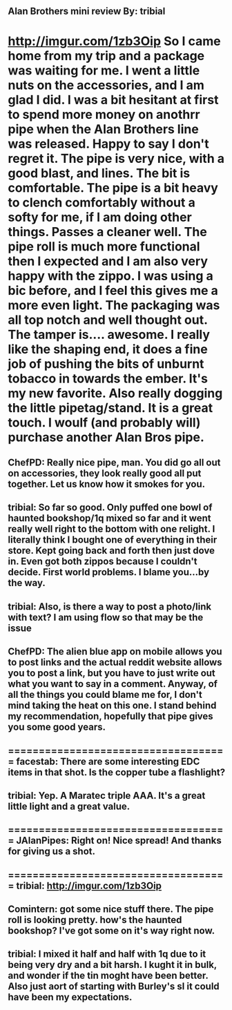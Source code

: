 Alan Brothers mini review
By: tribial
---
http://imgur.com/1zb3Oip
So I came home from my trip and a package was waiting for me. I went a little nuts on the accessories, and I am glad I did. I was a bit hesitant at first to spend more money on anothrr pipe when the Alan Brothers line was released. Happy to say I don't regret it. 
The pipe is very nice, with a good blast, and lines. The bit is comfortable. The pipe is a bit heavy to clench comfortably without a softy for me, if I am doing other things. Passes a cleaner well. The pipe roll is much more functional then I expected and I am also very happy with the zippo. I was using a bic  before, and I feel this gives me a more even light. The packaging was all top notch and well thought out. The tamper is.... awesome. I really like the shaping end, it does a fine job of pushing the bits of unburnt tobacco in towards the ember. It's my new favorite. Also really dogging the little pipetag/stand. It is a great touch. I woulf (and probably will) purchase another Alan Bros pipe. 
====================================
ChefPD: Really nice pipe, man. You did go all out on accessories, they look really good all put together. Let us know how it smokes for you.
--
tribial: So far so good. Only puffed one bowl of  haunted bookshop/1q mixed so far and it went really well right to the bottom with one relight. I literally think I bought one of everything in their store. Kept going back and forth then just dove in. Even got both zippos because I couldn't decide. First world problems. I blame you...by the way.
--
tribial: Also, is there a way to post a photo/link with text? I am using flow so that may be the issue
--
ChefPD: The alien blue app on mobile allows you to post links and the actual reddit website allows you to post a link, but you have to just write out what you want to say in a comment.  Anyway, of all the things you could blame me for, I don't mind taking the heat on this one. I stand behind my recommendation, hopefully that pipe gives you some good years.
--
====================================
facestab: There are some interesting EDC items in that shot. Is the copper tube a flashlight? 
--
tribial: Yep. A Maratec triple AAA. It's a great little light and a great value. 
--
====================================
JAlanPipes: Right on!  Nice spread!  And thanks for giving us a shot.  
--
====================================
tribial: http://imgur.com/1zb3Oip
--
Comintern: got some nice stuff there. The pipe roll is looking pretty. how's the haunted bookshop? I've got some on it's way right now.
--
tribial: I mixed it half and half with 1q due to it being very dry and a bit harsh. I  kught it in bulk, and wonder if the tin moght have been better. Also just aort of starting with Burley's sl it could have been my expectations.
--
